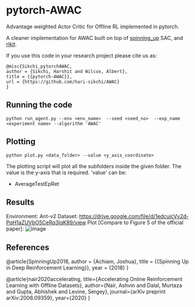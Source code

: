 # pytorch-AWAC

Advantage weighted Actor Critic for Offline RL implemented in pytorch.

A cleaner implementation for AWAC built on top of [spinning_up](https://github.com/openai/spinningup) SAC, and [rlkit](https://github.com/vitchyr/rlkit/tree/master/examples/awac).


If you use this code in your research project please cite us as:
```
@misc{Sikchi_pytorchAWAC,
author = {Sikchi, Harshit and Wilcox, Albert},
title = {{pytorch-AWAC}},
url = {https://github.com/hari-sikchi/AWAC}
}
```


## Running the code

```
python run_agent.py --env <env_name>  --seed <seed_no>  --exp_name <experiment name> --algorithm 'AWAC'
```


## Plotting
```
python plot.py <data_folder> --value <y_axis_coordinate> 
```

The plotting script will plot all the subfolders inside the given folder. The value is the y-axis that is required.
'value' can be:
* AverageTestEpRet


## Results
Environment: Ant-v2 
Dataset: https://drive.google.com/file/d/1edcuicVv2d-PqH1aZUVbO5CeRq3lqK89/view
Plot [Compare to Figure 5 of the official paper]: 
![image](https://user-images.githubusercontent.com/16147295/114596611-77e98500-9cad-11eb-8e6f-1c1b9a0b965f.png)


## References

@article{SpinningUp2018,
    author = {Achiam, Joshua},
    title = {{Spinning Up in Deep Reinforcement Learning}},
    year = {2018}
}

@article{nair2020accelerating,
  title={Accelerating Online Reinforcement Learning with Offline Datasets},
  author={Nair, Ashvin and Dalal, Murtaza and Gupta, Abhishek and Levine, Sergey},
  journal={arXiv preprint arXiv:2006.09359},
  year={2020}
}

